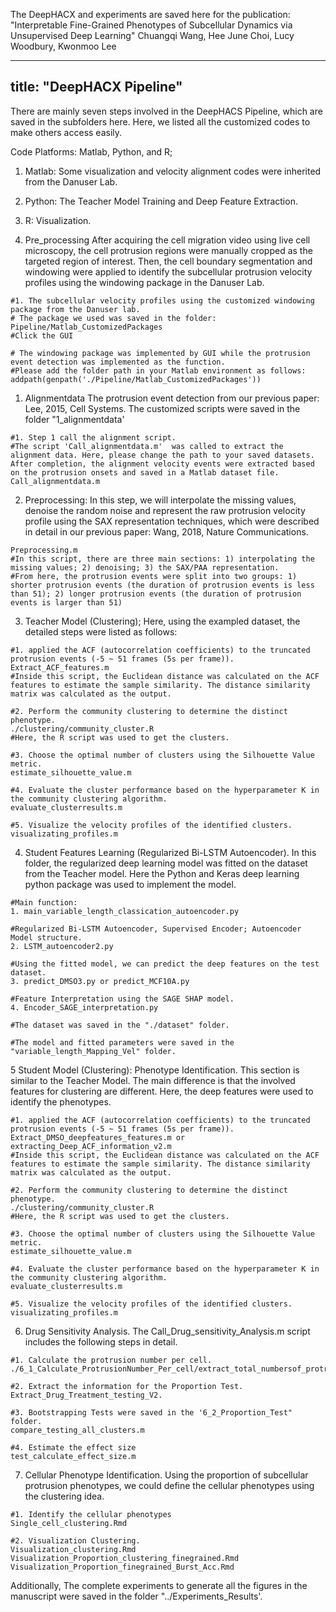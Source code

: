 The DeepHACX and experiments are saved here for the publication: "Interpretable Fine-Grained Phenotypes of Subcellular Dynamics via Unsupervised Deep Learning" Chuangqi Wang, Hee June Choi, Lucy Woodbury, Kwonmoo Lee

---
title: "DeepHACX Pipeline"
---


There are mainly seven steps involved in the DeepHACS Pipeline, which are saved in the subfolders here. Here, we listed all the customized codes to make others access easily.

Code Platforms: Matlab, Python, and R;
1. Matlab: Some visualization and velocity alignment codes were inherited from the Danuser Lab.
2. Python: The Teacher Model Training and Deep Feature Extraction.
3. R: Visualization.

0. Pre_processing
After acquiring the cell migration video using live cell microscopy, the cell protrusion regions were manually cropped as the targeted region of interest. Then, the cell boundary segmentation and windowing were applied to identify the subcellular protrusion velocity profiles using the windowing package in the Danuser Lab.
```{r}
#1. The subcellular velocity profiles using the customized windowing package from the Danuser lab.
# The package we used was saved in the folder: Pipeline/Matlab_CustomizedPackages
#Click the GUI

# The windowing package was implemented by GUI while the protrusion event detection was implemented as the function. 
#Please add the folder path in your Matlab environment as follows:
addpath(genpath('./Pipeline/Matlab_CustomizedPackages'))
```

1. Alignmentdata
The protrusion event detection from our previous paper: Lee, 2015, Cell Systems. The customized scripts were saved in the folder "1_alignmentdata'
```{r}
#1. Step 1 call the alignment script. 
#The script 'Call_alignmentdata.m'  was called to extract the alignment data. Here, please change the path to your saved datasets. After completion, the alignment velocity events were extracted based on the protrusion onsets and saved in a Matlab dataset file.
Call_alignmentdata.m
```

2. Preprocessing: In this step, we will interpolate the missing values, denoise the random noise and represent the raw protrusion velocity profile using the SAX representation techniques, which were described in detail in our previous paper: Wang, 2018, Nature Communications.
```{r}
Preprocessing.m
#In this script, there are three main sections: 1) interpolating the missing values; 2) denoising; 3) the SAX/PAA representation. 
#From here, the protrusion events were split into two groups: 1) shorter protrusion events (the duration of protrusion events is less than 51); 2) longer protrusion events (the duration of protrusion events is larger than 51)
```

3. Teacher Model (Clustering); Here, using the exampled dataset, the detailed steps were listed as follows:
```{r}
#1. applied the ACF (autocorrelation coefficients) to the truncated protrusion events (-5 ~ 51 frames (5s per frame)). 
Extract_ACF_features.m
#Inside this script, the Euclidean distance was calculated on the ACF features to estimate the sample similarity. The distance similarity matrix was calculated as the output.

#2. Perform the community clustering to determine the distinct phenotype.
./clustering/community_cluster.R 
#Here, the R script was used to get the clusters.

#3. Choose the optimal number of clusters using the Silhouette Value metric.
estimate_silhouette_value.m

#4. Evaluate the cluster performance based on the hyperparameter K in the community clustering algorithm.
evaluate_clusterresults.m

#5. Visualize the velocity profiles of the identified clusters.
visualizating_profiles.m
```

4. Student Features Learning (Regularized Bi-LSTM Autoencoder). In this folder, the regularized deep learning model was fitted on the dataset from the Teacher model. Here the Python and Keras deep learning python package was used to implement the model.
```{r}
#Main function: 
1. main_variable_length_classication_autoencoder.py

#Regularized Bi-LSTM Autoencoder, Supervised Encoder; Autoencoder Model structure.
2. LSTM_autoencoder2.py

#Using the fitted model, we can predict the deep features on the test dataset.
3. predict_DMSO3.py or predict_MCF10A.py

#Feature Interpretation using the SAGE SHAP model.
4. Encoder_SAGE_interpretation.py

#The dataset was saved in the "./dataset" folder.

#The model and fitted parameters were saved in the "variable_length_Mapping_Vel" folder.
```

5 Student Model (Clustering): Phenotype Identification. This section is similar to the Teacher Model. The main difference is that the involved features for clustering are different. Here, the deep features were used to identify the phenotypes.
```{r}
#1. applied the ACF (autocorrelation coefficients) to the truncated protrusion events (-5 ~ 51 frames (5s per frame)). 
Extract_DMSO_deepfeatures_features.m or extracting_Deep_ACF_information_v2.m
#Inside this script, the Euclidean distance was calculated on the ACF features to estimate the sample similarity. The distance similarity matrix was calculated as the output.

#2. Perform the community clustering to determine the distinct phenotype.
./clustering/community_cluster.R 
#Here, the R script was used to get the clusters.

#3. Choose the optimal number of clusters using the Silhouette Value metric.
estimate_silhouette_value.m

#4. Evaluate the cluster performance based on the hyperparameter K in the community clustering algorithm.
evaluate_clusterresults.m

#5. Visualize the velocity profiles of the identified clusters.
visualizating_profiles.m
```

6. Drug Sensitivity Analysis. The Call_Drug_sensitivity_Analysis.m script includes the following steps in detail.
```{r}
#1. Calculate the protrusion number per cell.
./6_1_Calculate_ProtrusionNumber_Per_cell/extract_total_numbersof_protrusionsamples_for_proportiontest.m

#2. Extract the information for the Proportion Test.
Extract_Drug_Treatment_testing_V2.

#3. Bootstrapping Tests were saved in the '6_2_Proportion_Test" folder.
compare_testing_all_clusters.m

#4. Estimate the effect size
test_calculate_effect_size.m
```

7. Cellular Phenotype Identification. Using the proportion of subcellular protrusion phenotypes, we could define the cellular phenotypes using the clustering idea.
```{r}
#1. Identify the cellular phenotypes 
Single_cell_clustering.Rmd

#2. Visualization Clustering.
Visualization_clustering.Rmd
Visualization_Proportion_clustering_finegrained.Rmd
Visualization_Proportion_finegrained_Burst_Acc.Rmd
```

Additionally, The complete experiments to generate all the figures in the manuscript were saved in the folder "../Experiments_Results'.


